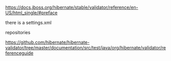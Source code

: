 https://docs.jboss.org/hibernate/stable/validator/reference/en-US/html_single/#preface

there is a settings.xml

repositories

https://github.com/hibernate/hibernate-validator/tree/master/documentation/src/test/java/org/hibernate/validator/referenceguide